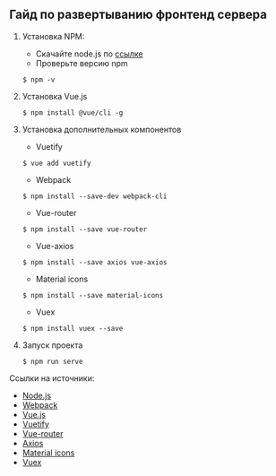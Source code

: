 ## Гайд по развертыванию фронтенд сервера

1. Установка NPM:
    * Скачайте node.js по [ссылке](https://www.npmjs.com/get-npm)
    * Проверьте версию npm 
    ```shell
   $ npm -v
    ```
2. Установка Vue.js
    ```shell
    $ npm install @vue/cli -g
    ``` 
3. Установка дополнительных компонентов

    * Vuetify
    ```shell
    $ vue add vuetify
    ```
    * Webpack
    ```shell
    $ npm install --save-dev webpack-cli
    ```  
    * Vue-router
    ```shell
    $ npm install --save vue-router
    ``` 
    * Vue-axios
    ```shell
    $ npm install --save axios vue-axios
    ``` 
    * Material icons
    ```shell
    $ npm install --save material-icons
    ```
    * Vuex
    ```shell
    $ npm install vuex --save
    ```  
4. Запуск проекта
    ```shell
    $ npm run serve
    ```
Ссылки на источники: 
 
* [Node.js](https://www.npmjs.com/get-npm)
* [Webpack](https://webpack.js.org/guides/installation/)
* [Vue.js](https://ru.vuejs.org/index.html)
* [Vuetify](https://vuetifyjs.com/ru/)
* [Vue-router](https://router.vuejs.org/ru/)
* [Axios](https://www.npmjs.com/package/vue-axios)
* [Material icons](https://www.npmjs.com/package/material-icons)
* [Vuex](https://vuex.vuejs.org/ru/installation.html)